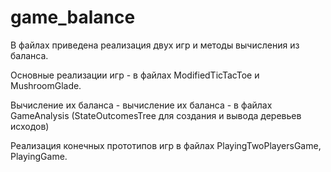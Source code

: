 # game_balance

В файлах приведена реализация двух игр и методы вычисления из баланса.

Основные реализации игр - в файлах ModifiedTicTacToe и MushroomGlade.

Вычисление их баланса - вычисление их баланса - в файлах GameAnalysis (StateOutcomesTree для создания и вывода деревьев исходов)

Реализация конечных прототипов игр в файлах PlayingTwoPlayersGame, PlayingGame.
